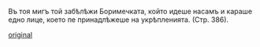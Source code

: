 ﻿Въ тоя мигъ той забѣлѣжи Боримечката, който идеше насамъ и караше едно лице, което пе принадлѣжеше на укрѣпленията. (Стр. 386).

[original](images/432.jpg)